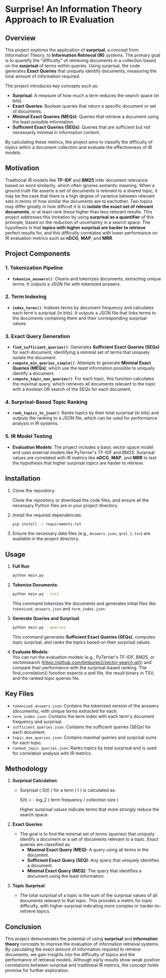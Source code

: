 # Surprise! An Information Theory Approach to IR Evaluation

## Overview

This project explores the application of **surprisal**, a concept from Information Theory, to **Information Retrieval (IR)** systems. The primary goal is to quantify the "difficulty" of retrieving documents in a collection based on the **surprisal** of terms within queries. Using surprisal, the code generates **Exact Queries** that uniquely identify documents, measuring the total amount of information required.

The project introduces key concepts such as:

- **Surprisal**: A measure of how much a term reduces the search space (in bits).
- **Exact Queries**: Boolean queries that return a specific document or set of documents.
- **Minimal Exact Queries (MEQs)**: Queries that retrieve a document using the least possible information.
- **Sufficient Exact Queries (SEQs)**: Queries that are sufficient but not necessarily minimal in information content.

By calculating these metrics, the project aims to classify the difficulty of topics within a document collection and evaluate the effectiveness of IR models.

## Motivation

Traditional IR models like **TF-IDF** and **BM25** infer document relevance based on word similarity, which often ignores semantic meaning. When a ground truth file asserts a set of documents is relevant to a shared topic, it may be the case that there is a high degree of varience between relevant sets in terms of how similar the documents are to eachother. Two topics may differ greatly in how difficult it is to **isolate the exact set of relevant documents**, or at least rank these higher than less relevant results. This project addresses this limitation by using **surprisal as a quantifier** of this prinicple, based on the reduction of uncertainty in a search space. The hypothesis is that **topics with higher surprisal are harder to retrieve** perfect results for, and this difficulty correlates with lower performance on IR evaluation metrics such as **nDCG**, **MAP**, and **MRR**.

## Project Components

### 1. **Tokenization Pipeline**

- **`tokenize_answers()`**: Cleans and tokenizes documents, extracting unique terms. It outputs a JSON file with tokenized answers.

### 2. **Term Indexing**

- **`index_terms()`**: Indexes terms by document frequency and calculates each term's surprisal (in bits). It outputs a JSON file that links terms to the documents containing them and their corresponding surprisal values.

### 3. **Exact Query Generation**

- **`find_sufficient_queries()`**: Generates **Sufficient Exact Queries (SEQs)** for each document, identifying a minimal set of terms that uniquely isolate the document.
- **`compute_min_queries_simple()`**: Attempts to generate **Minimal Exact Queries (MEQs)**, which use the least information possible to uniquely identify a document.
- **`compute_topic_max_queries()`**: For each topic, this function calculates the maximal query, which retrieves all documents relevant to the topic with a boolean OR search of the SEQs for each document.

### 4. **Surprisal-Based Topic Ranking**

- **`rank_topics_to_json()`**: Ranks topics by their total surprisal (in bits) and outputs the ranking to a JSON file, which can be used for performance analysis in IR systems.

### 5. **IR Model Testing**

- **Evaluation Models**: The project includes a basic vector space model and uses external models like PyTerrier's TF-IDF and BM25. Surprisal values are correlated with IR metrics like **nDCG**, **MAP**, and **MRR** to test the hypothesis that higher surprisal topics are harder to retrieve.

## Installation

1. Clone the repository:

    Clone the repository or download the code files, and ensure all the necessary Python files are in your project directory.

2. Install the required dependencies:

    ```bash
    pip install -r requirements.txt
    ```

3. Ensure the necessary data files (e.g., `Answers.json`, `qrel_1.tsv`) are available in the project directory.

## Usage

1. **Full Run**

    ```bash
    python main.py
    
2. **Tokenize Documents**:

    ```bash
    python main.py --init
    ```

    This command tokenizes the documents and generates initial files like `tokenized_answers.json` and `term_index.json`.

3. **Generate Queries and Surprisal**:

    ```bash
    python main.py --queries
    ```

    This command generates **Sufficient Exact Queries (SEQs)**, computes topic surprisal, and ranks the topics based on their surprisal values.

4. **Evaluate Models**:  
   You can run the evaluation models (e.g., PyTerrier's TF-IDF, BM25, or vectimsearch (https://github.com/timburke2/vector-search.git)) and compare their performance with the surprisal-based ranking. The find_correlation() function expects a qrel file, the result binary in TSV, and the ranked topic queries file.

## Key Files

- `tokenized_answers.json`: Contains the tokenized version of the answers (documents), with unique terms extracted for each.
- `term_index.json`: Contains the term index with each term's document frequency and surprisal.
- `sufficient_queries.json`: Contains the sufficient queries (SEQs) for each document.
- `topic_max_queries.json`: Contains maximal queries and surprisal sums for each topic.
- `ranked_topic_queries.json`: Ranks topics by total surprisal and is used for correlation analysis with IR metrics.

## Methodology

1. **Surprisal Calculation**:
   - Surprisal \( S(t) \) for a term \( t \) is calculated as:

        S(t) = - log_2 ( term frequency / collection size )

     Higher surprisal values indicate terms that more strongly reduce the search space.

2. **Exact Queries**:
   - The goal is to find the minimal set of terms (queries) that uniquely identify a document or a set of documents relevant to a topic. Exact queries are classified as:
     - **Maximal Exact Query (MEQ)**: A query using all terms in the document.
     - **Sufficient Exact Query (SEQ)**: Any query that uniquely identifies a document.
     - **Minimal Exact Query (MEQ)**: The query that identifies a document using the least information.

3. **Topic Surprisal**:
   - The total surprisal of a topic is the sum of the surprisal values of all documents relevant to that topic. This provides a metric for topic difficulty, with higher surprisal indicating more complex or harder-to-retrieve topics.

## Conclusion

This project demonstrates the potential of using **surprisal** and **information theory** concepts to improve the evaluation of information retrieval systems. By calculating the exact amount of information required to retrieve documents, we gain insights into the difficulty of topics and the performance of retrieval models. Although early results show weak positive correlations between surprisal and traditional IR metrics, the concept holds promise for further exploration.
